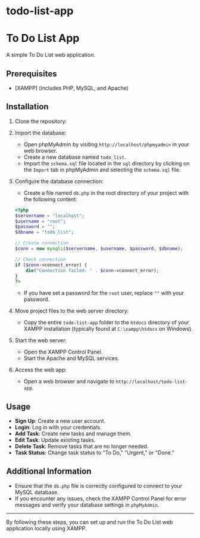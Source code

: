 # todo-list-app
# To Do List App

A simple To Do List web application.

## Prerequisites

- [XAMPP] (includes PHP, MySQL, and Apache)

## Installation

1. Clone the repository:
  
2. Import the database:
    - Open phpMyAdmin by visiting `http://localhost/phpmyadmin` in your web browser.
    - Create a new database named `todo_list`.
    - Import the `schema.sql` file located in the `sql` directory by clicking on the `Import` tab in phpMyAdmin and selecting the `schema.sql` file.

3. Configure the database connection:
    - Create a file named `db.php` in the root directory of your project with the following content:
    ```php
    <?php
    $servername = "localhost";
    $username = "root";
    $password = "";
    $dbname = "todo_list";

    // Create connection
    $conn = new mysqli($servername, $username, $password, $dbname);

    // Check connection
    if ($conn->connect_error) {
        die("Connection failed: " . $conn->connect_error);
    }
    ?>
    ```
    - If you have set a password for the `root` user, replace `""` with your password.

4. Move project files to the web server directory:
    - Copy the entire `todo-list-app` folder to the `htdocs` directory of your XAMPP installation (typically found at `C:\xampp\htdocs` on Windows).

5. Start the web server:
    - Open the XAMPP Control Panel.
    - Start the Apache and MySQL services.

6. Access the web app:
    - Open a web browser and navigate to `http://localhost/todo-list-app`.

## Usage

- **Sign Up**: Create a new user account.
- **Login**: Log in with your credentials.
- **Add Task**: Create new tasks and manage them.
- **Edit Task**: Update existing tasks.
- **Delete Task**: Remove tasks that are no longer needed.
- **Task Status**: Change task status to "To Do," "Urgent," or "Done."

## Additional Information

- Ensure that the `db.php` file is correctly configured to connect to your MySQL database.
- If you encounter any issues, check the XAMPP Control Panel for error messages and verify your database settings in `phpMyAdmin`.

---

By following these steps, you can set up and run the To Do List web application locally using XAMPP.
